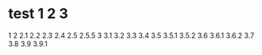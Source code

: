 # test 1 2 3
1
2
2.1
2.2
2.3
2.4
2.5
2.5.5
3
3.1
3.2
3.3
3.4
3.5
3.5.1
3.5.2
3.6
3.6.1
3.6.2
3.7
3.8
3.9
3.9.1